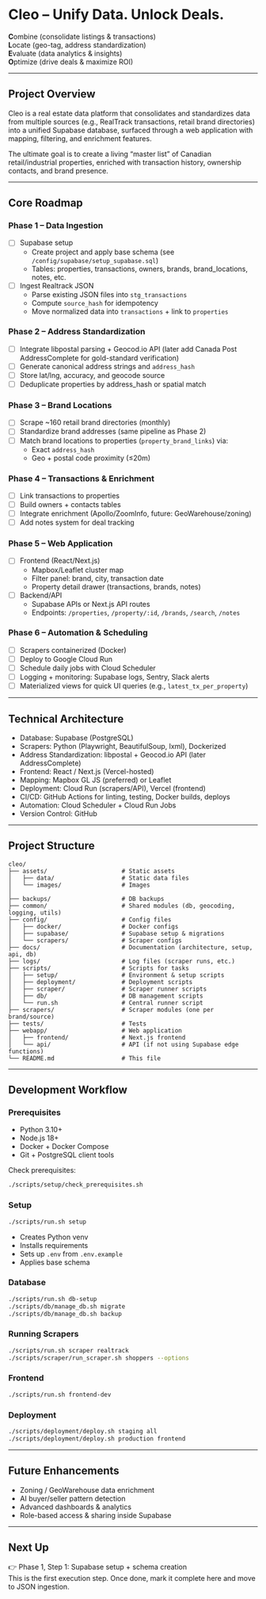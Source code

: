 # Cleo – Unify Data. Unlock Deals.

**C**ombine (consolidate listings & transactions)  
**L**ocate (geo-tag, address standardization)  
**E**valuate (data analytics & insights)  
**O**ptimize (drive deals & maximize ROI)

---

## Project Overview

Cleo is a real estate data platform that consolidates and standardizes data from multiple sources (e.g., RealTrack transactions, retail brand directories) into a unified Supabase database, surfaced through a web application with mapping, filtering, and enrichment features.

The ultimate goal is to create a living “master list” of Canadian retail/industrial properties, enriched with transaction history, ownership contacts, and brand presence.

---

## Core Roadmap

### Phase 1 – Data Ingestion
- [ ] Supabase setup
  - Create project and apply base schema (see `/config/supabase/setup_supabase.sql`)
  - Tables: properties, transactions, owners, brands, brand_locations, notes, etc.
- [ ] Ingest Realtrack JSON
  - Parse existing JSON files into `stg_transactions`
  - Compute `source_hash` for idempotency
  - Move normalized data into `transactions` + link to `properties`

### Phase 2 – Address Standardization
- [ ] Integrate libpostal parsing + Geocod.io API (later add Canada Post AddressComplete for gold-standard verification)
- [ ] Generate canonical address strings and `address_hash`
- [ ] Store lat/lng, accuracy, and geocode source
- [ ] Deduplicate properties by address_hash or spatial match

### Phase 3 – Brand Locations
- [ ] Scrape ~160 retail brand directories (monthly)
- [ ] Standardize brand addresses (same pipeline as Phase 2)
- [ ] Match brand locations to properties (`property_brand_links`) via:
  - Exact `address_hash`
  - Geo + postal code proximity (≤20m)

### Phase 4 – Transactions & Enrichment
- [ ] Link transactions to properties
- [ ] Build owners + contacts tables
- [ ] Integrate enrichment (Apollo/ZoomInfo, future: GeoWarehouse/zoning)
- [ ] Add notes system for deal tracking

### Phase 5 – Web Application
- [ ] Frontend (React/Next.js)
  - Mapbox/Leaflet cluster map
  - Filter panel: brand, city, transaction date
  - Property detail drawer (transactions, brands, notes)
- [ ] Backend/API
  - Supabase APIs or Next.js API routes
  - Endpoints: `/properties`, `/property/:id`, `/brands`, `/search`, `/notes`

### Phase 6 – Automation & Scheduling
- [ ] Scrapers containerized (Docker)
- [ ] Deploy to Google Cloud Run
- [ ] Schedule daily jobs with Cloud Scheduler
- [ ] Logging + monitoring: Supabase logs, Sentry, Slack alerts
- [ ] Materialized views for quick UI queries (e.g., `latest_tx_per_property`)

---

## Technical Architecture

- Database: Supabase (PostgreSQL)  
- Scrapers: Python (Playwright, BeautifulSoup, lxml), Dockerized  
- Address Standardization: libpostal + Geocod.io API (later AddressComplete)  
- Frontend: React / Next.js (Vercel-hosted)  
- Mapping: Mapbox GL JS (preferred) or Leaflet  
- Deployment: Cloud Run (scrapers/API), Vercel (frontend)  
- CI/CD: GitHub Actions for linting, testing, Docker builds, deploys  
- Automation: Cloud Scheduler + Cloud Run Jobs  
- Version Control: GitHub  

---

## Project Structure

```
cleo/
├── assets/                     # Static assets
│   ├── data/                   # Static data files
│   └── images/                 # Images
│
├── backups/                    # DB backups
├── common/                     # Shared modules (db, geocoding, logging, utils)
├── config/                     # Config files
│   ├── docker/                 # Docker configs
│   ├── supabase/               # Supabase setup & migrations
│   └── scrapers/               # Scraper configs
├── docs/                       # Documentation (architecture, setup, api, db)
├── logs/                       # Log files (scraper runs, etc.)
├── scripts/                    # Scripts for tasks
│   ├── setup/                  # Environment & setup scripts
│   ├── deployment/             # Deployment scripts
│   ├── scraper/                # Scraper runner scripts
│   ├── db/                     # DB management scripts
│   └── run.sh                  # Central runner script
├── scrapers/                   # Scraper modules (one per brand/source)
├── tests/                      # Tests
├── webapp/                     # Web application
│   ├── frontend/               # Next.js frontend
│   └── api/                    # API (if not using Supabase edge functions)
└── README.md                   # This file
```

---

## Development Workflow

### Prerequisites
- Python 3.10+  
- Node.js 18+  
- Docker + Docker Compose  
- Git + PostgreSQL client tools  

Check prerequisites:
```bash
./scripts/setup/check_prerequisites.sh
```

### Setup
```bash
./scripts/run.sh setup
```
- Creates Python venv  
- Installs requirements  
- Sets up `.env` from `.env.example`  
- Applies base schema  

### Database
```bash
./scripts/run.sh db-setup
./scripts/db/manage_db.sh migrate
./scripts/db/manage_db.sh backup
```

### Running Scrapers
```bash
./scripts/run.sh scraper realtrack
./scripts/scraper/run_scraper.sh shoppers --options
```

### Frontend
```bash
./scripts/run.sh frontend-dev
```

### Deployment
```bash
./scripts/deployment/deploy.sh staging all
./scripts/deployment/deploy.sh production frontend
```

---

## Future Enhancements

- Zoning / GeoWarehouse data enrichment  
- AI buyer/seller pattern detection  
- Advanced dashboards & analytics  
- Role-based access & sharing inside Supabase  

---

## Next Up

👉 Phase 1, Step 1: Supabase setup + schema creation  
This is the first execution step. Once done, mark it complete here and move to JSON ingestion.
